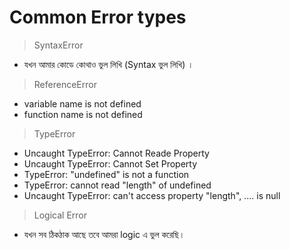 # Common Error types

> SyntaxError

- যখন আমার কোডে কোথাও ভুল লিখি (Syntax ভুল লিখি) ।

> ReferenceError

- variable name is not defined
- function name is not defined

> TypeError

- Uncaught TypeError: Cannot Reade Property
- Uncaught TypeError: Cannot Set Property
- TypeError: "undefined" is not a function
- TypeError: cannot read "length" of undefined
- Uncaught TypeError: can't access property "length", .... is null

> Logical Error

- যখন সব ঠিকঠাক আছে তবে আমরা logic এ ভুল করেছি।
